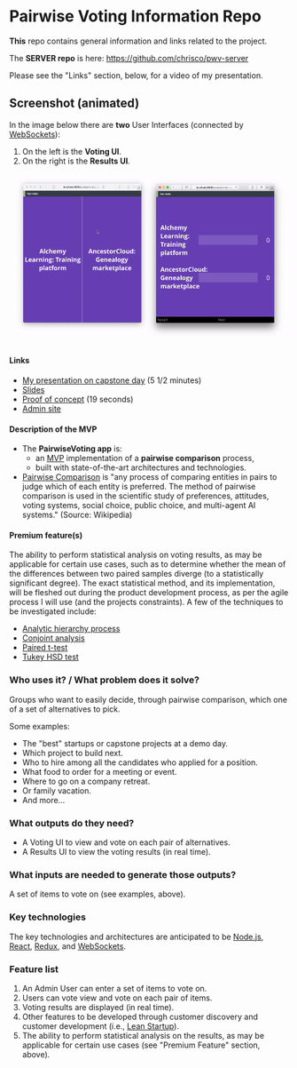 # Pairwise Voting Information Repo

__This__ repo contains general information and links related to the project.

The __SERVER repo__ is here: https://github.com/chrisco/pwv-server

Please see the "Links" section, below, for a video of my presentation.

## Screenshot (animated)

In the image below there are __two__ User Interfaces (connected by [WebSockets](https://developer.mozilla.org/en-US/docs/Web/API/WebSockets_API)):    

1. On the left is the __Voting UI__.
2. On the right is the __Results UI__.

![Screenshot](pairwise-voting.gif)

#### Links

  * [My presentation on capstone day](https://youtu.be/qW7GWsE8_44) (5 1/2 minutes)
  * [Slides](http://speakerdeck.com/chrisco/pairwise-voting)
  * [Proof of concept](https://youtu.be/65QhZWbcWgw) (19 seconds)
  * [Admin site](http://www.pairwisevoting.com)

#### Description of the MVP

  * The __PairwiseVoting app__ is:
    * an [MVP](https://en.wikipedia.org/wiki/Minimum_viable_product) implementation of a __pairwise comparison__ process,
    * built with state-of-the-art architectures and technologies.
  * [Pairwise Comparison](https://en.wikipedia.org/wiki/Pairwise_comparison) is "any process of comparing entities in pairs to judge which of each entity is preferred. The method of pairwise comparison is used in the scientific study of preferences, attitudes, voting systems, social choice, public choice, and multi-agent AI systems." (Source: Wikipedia)

#### Premium feature(s)

The ability to perform statistical analysis on voting results, as may be applicable for certain use cases, such as to determine whether the mean of the differences between two paired samples diverge (to a statistically significant degree). The exact statistical method, and its implementation, will be fleshed out during the product development process, as per the agile process I will use (and the projects constraints). A few of the techniques to be investigated include:
* [Analytic hierarchy process](https://en.wikipedia.org/wiki/Analytic_hierarchy_process)
* [Conjoint analysis](https://www.google.com/search?q=conjoint+analysis)
* [Paired t-test](http://support.minitab.com/en-us/minitab/17/topic-library/basic-statistics-and-graphs/hypothesis-tests/tests-of-means/why-use-paired-t/)
* [Tukey HSD test](http://onlinestatbook.com/2/tests_of_means/pairwise.html)

### Who uses it? / What problem does it solve?

Groups who want to easily decide, through pairwise comparison, which one of a set of alternatives to pick.

Some examples:

* The "best" startups or capstone projects at a demo day.
* Which project to build next.
* Who to hire among all the candidates who applied for a position.
* What food to order for a meeting or event.
* Where to go on a company retreat.
* Or family vacation.
* And more...

### What outputs do they need?

* A Voting UI to view and vote on each pair of alternatives.
* A Results UI to view the voting results (in real time).

### What inputs are needed to generate those outputs?

A set of items to vote on (see examples, above).

### Key technologies

The key technologies and architectures are anticipated to be [Node.js](https://nodejs.org/en/), [React](https://facebook.github.io/react/), [Redux](http://redux.js.org/), and [WebSockets](https://developer.mozilla.org/en-US/docs/Web/API/WebSockets_API).

### Feature list

1. An Admin User can enter a set of items to vote on.
2. Users can vote view and vote on each pair of items.
3. Voting results are displayed (in real time).
4. Other features to be developed through customer discovery and customer development (i.e., [Lean Startup](https://en.wikipedia.org/wiki/Lean_startup)).
5. The ability to perform statistical analysis on the results, as may be applicable for certain use cases (see "Premium Feature" section, above).

